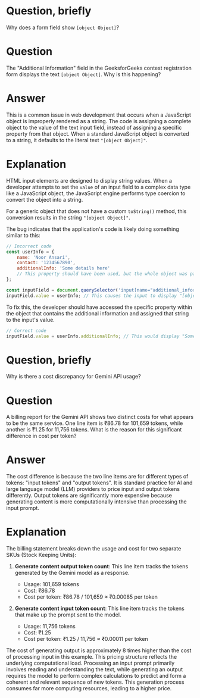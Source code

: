 # Question, briefly
Why does a form field show `[object Object]`?

# Question
The "Additional Information" field in the GeeksforGeeks contest registration form displays the text `[object Object]`. Why is this happening?

# Answer
This is a common issue in web development that occurs when a JavaScript object is improperly rendered as a string. The code is assigning a complete object to the value of the text input field, instead of assigning a specific property from that object. When a standard JavaScript object is converted to a string, it defaults to the literal text `"[object Object]"`.

# Explanation
HTML input elements are designed to display string values. When a developer attempts to set the `value` of an input field to a complex data type like a JavaScript object, the JavaScript engine performs type coercion to convert the object into a string.

For a generic object that does not have a custom `toString()` method, this conversion results in the string `"[object Object]"`.

The bug indicates that the application's code is likely doing something similar to this:

```javascript
// Incorrect code
const userInfo = {
    name: 'Noor Ansari',
    contact: '1234567890',
    additionalInfo: 'Some details here' 
    // This property should have been used, but the whole object was passed instead.
};

const inputField = document.querySelector('input[name="additional_information"]');
inputField.value = userInfo; // This causes the input to display "[object Object]"
```

To fix this, the developer should have accessed the specific property within the object that contains the additional information and assigned that string to the input's value.

```javascript
// Correct code
inputField.value = userInfo.additionalInfo; // This would display "Some details here"
```

# Question, briefly
Why is there a cost discrepancy for Gemini API usage?

# Question
A billing report for the Gemini API shows two distinct costs for what appears to be the same service. One line item is ₹86.78 for 101,659 tokens, while another is ₹1.25 for 11,756 tokens. What is the reason for this significant difference in cost per token?

# Answer
The cost difference is because the two line items are for different types of tokens: "input tokens" and "output tokens". It is standard practice for AI and large language model (LLM) providers to price input and output tokens differently. Output tokens are significantly more expensive because generating content is more computationally intensive than processing the input prompt.

# Explanation
The billing statement breaks down the usage and cost for two separate SKUs (Stock Keeping Units):
1.  **Generate content output token count**: This line item tracks the tokens generated by the Gemini model as a response.
    - Usage: 101,659 tokens
    - Cost: ₹86.78
    - Cost per token: ₹86.78 / 101,659 ≈ ₹0.00085 per token

2.  **Generate content input token count**: This line item tracks the tokens that make up the prompt sent to the model.
    - Usage: 11,756 tokens
    - Cost: ₹1.25
    - Cost per token: ₹1.25 / 11,756 ≈ ₹0.00011 per token

The cost of generating output is approximately 8 times higher than the cost of processing input in this example. This pricing structure reflects the underlying computational load. Processing an input prompt primarily involves reading and understanding the text, while generating an output requires the model to perform complex calculations to predict and form a coherent and relevant sequence of new tokens. This generation process consumes far more computing resources, leading to a higher price.
